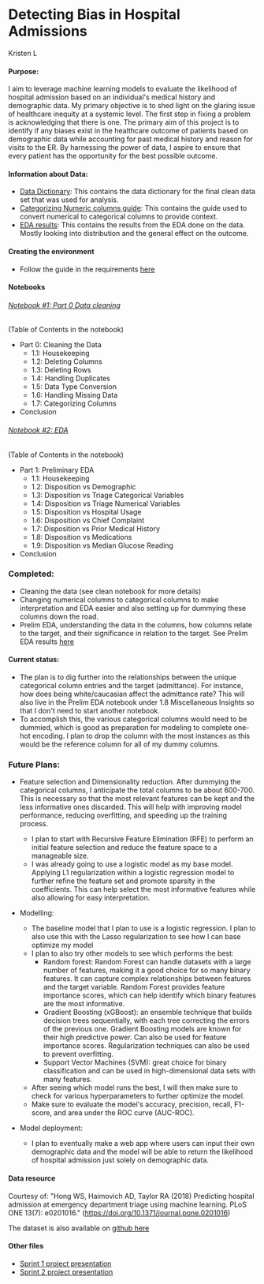 # Detecting Bias in Hospital Admissions
Kristen L

#### Purpose: 

I aim to leverage machine learning models to evaluate the likelihood of hospital admission based on an individual's medical history and demographic data. My primary objective is to shed light on the glaring issue of healthcare inequity at a systemic level. The first step in fixing a problem is acknowledging that there is one. The primary aim of this project is to identify if any biases exist in the healthcare outcome of patients based on demographic data while accounting for past medical history and reason for visits to the ER. By harnessing the power of data, I aspire to ensure that every patient has the opportunity for the best possible outcome.

#### Information about Data: 
- [Data Dictionary](Docs/Data_Dictionary_for_Capstone-Final.pdf): This contains the data dictionary for the final clean data set that was used for analysis.
- [Categorizing Numeric columns guide](Docs/categorizing_col_guide.md): This contains the guide used to convert numerical to categorical columns to provide context.
- [EDA results](Docs/EDA_Results.md): This contains the results from the EDA done on the data. Mostly looking into distribution and the general effect on the outcome.

#### Creating the environment 
- Follow the guide in the requirements [here](Docs/requirements.txt)

#### Notebooks

###### [Notebook #1: Part 0 Data cleaning](Notebooks/Pt0-Clean.ipynb) 
(Table of Contents in the notebook)
- Part 0: Cleaning the Data
    - 1.1: Housekeeping
    - 1.2: Deleting Columns
    - 1.3: Deleting Rows
    - 1.4: Handling Duplicates
    - 1.5: Data Type Conversion
    - 1.6: Handling Missing Data
    - 1.7: Categorizing Columns
- Conclusion

###### [Notebook #2: EDA](Notebooks/Pt1-EDA.ipynb)
(Table of Contents in the notebook)
- Part 1: Preliminary EDA
    - 1.1: Housekeeping
    - 1.2: Disposition vs Demographic
    - 1.3: Disposition vs Triage Categorical Variables
    - 1.4: Disposition vs Triage Numerical Variables
    - 1.5: Disposition vs Hospital Usage
    - 1.6: Disposition vs Chief Complaint
    - 1.7: Disposition vs Prior Medical History
    - 1.8: Disposition vs Medications
    - 1.9: Disposition vs Median Glucose Reading
- Conclusion

### Completed:
- Cleaning the data (see clean notebook for more details) 
- Changing numerical columns to categorical columns to make interpretation and EDA easier and also setting up for dummying these columns down the road. 
- Prelim EDA, understanding the data in the columns, how columns relate to the target, and their significance in relation to the target. 
        See Prelim EDA results [here](Docs/EDA_Results.md)
  
#### Current status:
- The plan is to dig further into the relationships between the unique categorical column entries and the target (admittance). For instance, how does being white/caucasian affect the admittance rate? This will also live in the Prelim EDA notebook under 1.8 Miscellaneous Insights so that I don't need to start another notebook.
- To accomplish this, the various categorical columns would need to be dummied, which is good as preparation for modeling to complete one-hot encoding. I plan to drop the column with the most instances as this would be the reference column for all of my dummy columns.
  

### Future Plans: 
- Feature selection and Dimensionality reduction. After dummying the categorical columns, I anticipate the total columns to be about 600-700. This is necessary so that the most relevant features can be kept and the less informative ones discarded. This will help with improving model performance, reducing overfitting, and speeding up the training process.
    -  I plan to start with Recursive Feature Elimination (RFE) to perform an initial feature selection and reduce the feature space to a manageable size.
    -  I was already going to use a logistic model as my base model. Applying L1 regularization within a logistic regression model to further refine the feature set and promote sparsity in the coefficients. This can help select the most informative features while also allowing for easy interpretation.
      
- Modelling:
    - The baseline model that I plan to use is a logistic regression. I plan to also use this with the Lasso regularization to see how I can base optimize my model
    - I plan to also try other models to see which performs the best:
      - Random forest: Random Forest can handle datasets with a large number of features, making it a good choice for so many binary features. It can capture complex relationships between features and the target variable. Random Forest provides feature importance scores, which can help identify which binary features are the most informative.
      - Gradient Boosting (xGBoost): an ensemble technique that builds decision trees sequentially, with each tree correcting the errors of the previous one. Gradient Boosting models are known for their high predictive power. Can also be used for feature importance scores. Regularization techniques can also be used to prevent overfitting.
      - Support Vector Machines (SVM): great choice for binary classification and can be used in high-dimensional data sets with many features.
    - After seeing which model runs the best, I will then make sure to check for various hyperparameters to further optimize the model.
    - Make sure to evaluate the model's accuracy, precision, recall, F1-score, and area under the ROC curve (AUC-ROC).
      
- Model deployment:
    - I plan to eventually make a web app where users can input their own demographic data and the model will be able to return the likelihood of hospital admission just solely on demographic data. 

#### Data resource

Courtesy of:
 "Hong WS, Haimovich AD, Taylor RA (2018) Predicting hospital admission at emergency department triage using machine learning. PLoS ONE 13(7): e0201016." (https://doi.org/10.1371/journal.pone.0201016)

 The dataset is also available on [github here](https://github.com/yaleemmlc/admissionprediction)

#### Other files
- [Sprint 1 project presentation](Docs/KristenLo_Sprint1_Presentation.pdf)
- [Sprint 2 project presentation](Docs/KristenLo_Sprint2_Presentation.pdf)

